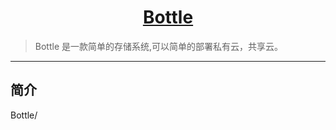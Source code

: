 <h1 align="center"><a href="https://github.com/lycnihao" target="_blank">Bottle</a></h1>

> Bottle 是一款简单的存储系统,可以简单的部署私有云，共享云。

------------------------------

## 简介
Bottle/